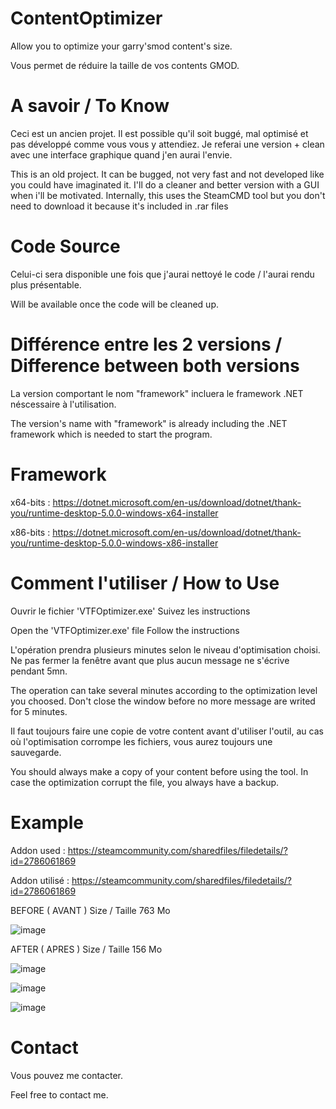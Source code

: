 # ContentOptimizer
Allow you to optimize your garry'smod content's size. 

Vous permet de réduire la taille de vos contents GMOD.

# A savoir / To Know
Ceci est un ancien projet. Il est possible qu'il soit buggé, mal optimisé et pas développé comme vous vous y attendiez. Je referai une version + clean avec une interface graphique quand j'en aurai l'envie.

This is an old project. It can be bugged, not very fast and not developed like you could have imaginated it. I'll do a cleaner and better version with a GUI when i'll be motivated.
Internally, this uses the SteamCMD tool but you don't need to download it because it's included in .rar files

# Code Source
Celui-ci sera disponible une fois que j'aurai nettoyé le code / l'aurai rendu plus présentable.

Will be available once the code will be cleaned up.

# Différence entre les 2 versions / Difference between both versions
La version comportant le nom "framework" incluera le framework .NET néscessaire à l'utilisation.

The version's name with "framework" is already including the .NET framework which is needed to start the program.

# Framework
x64-bits : https://dotnet.microsoft.com/en-us/download/dotnet/thank-you/runtime-desktop-5.0.0-windows-x64-installer

x86-bits : https://dotnet.microsoft.com/en-us/download/dotnet/thank-you/runtime-desktop-5.0.0-windows-x86-installer

# Comment l'utiliser / How to Use
Ouvrir le fichier 'VTFOptimizer.exe'
Suivez les instructions

Open the 'VTFOptimizer.exe' file
Follow the instructions

L'opération prendra plusieurs minutes selon le niveau d'optimisation choisi. Ne pas fermer la fenêtre avant que plus aucun message ne s'écrive pendant 5mn.

The operation can take several minutes according to the optimization level you choosed. Don't close the window before no more message are writed for 5 minutes.

Il faut toujours faire une copie de votre content avant d'utiliser l'outil, au cas où l'optimisation corrompe les fichiers, vous aurez toujours une sauvegarde.

You should always make a copy of your content before using the tool. In case the optimization corrupt the file, you always have a backup.



# Example

Addon used : https://steamcommunity.com/sharedfiles/filedetails/?id=2786061869

Addon utilisé : https://steamcommunity.com/sharedfiles/filedetails/?id=2786061869

BEFORE ( AVANT )
Size / Taille 763 Mo

![image](https://user-images.githubusercontent.com/82554322/171998697-84eda593-7f15-43d4-89c5-2edb1c0d7da3.png)

AFTER ( APRES )
Size / Taille 156 Mo

![image](https://user-images.githubusercontent.com/82554322/171999546-8b5de7b4-6ac3-4839-bfee-f5e88641e2b9.png)

![image](https://user-images.githubusercontent.com/82554322/171999832-d3441a7d-67f7-499f-97f9-cdec9e73643f.png)

![image](https://user-images.githubusercontent.com/82554322/171999840-f32b1791-183f-46c3-be44-cf9ae54ffaf1.png)


# Contact

Vous pouvez me contacter.

Feel free to contact me.

